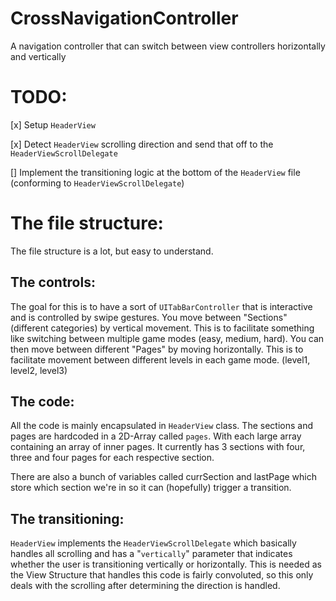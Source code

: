 # CrossNavigationController
A navigation controller that can switch between view controllers horizontally and vertically

# TODO:

  [x] Setup `HeaderView`

  [x] Detect `HeaderView` scrolling direction and send that off to the `HeaderViewScrollDelegate`
  
  [] Implement the transitioning logic at the bottom of the `HeaderView` file (conforming to `HeaderViewScrollDelegate`)

# The file structure:
The file structure is a lot, but easy to understand.

## The controls:
The goal for this is to have a sort of `UITabBarController` that is interactive and is controlled by swipe gestures. You move between "Sections" (different categories) by vertical movement. This is to facilitate something like switching between multiple game modes (easy, medium, hard). You can then move between different "Pages" by moving horizontally. This is to facilitate movement between different levels in each game mode. (level1, level2, level3)

## The code:
All the code is mainly encapsulated in `HeaderView` class. The sections and pages are hardcoded in a 2D-Array called `pages`. With each large array containing an array of inner pages. It currently has 3 sections with four, three and four pages for each respective section.

There are also a bunch of variables called currSection and lastPage which store which section we're in so it can (hopefully) trigger a transition.

## The transitioning:
`HeaderView` implements the `HeaderViewScrollDelegate` which basically handles all scrolling and has a "`vertically`" parameter that indicates whether the user is transitioning vertically or horizontally. This is needed as the View Structure that handles this code is fairly convoluted, so this only deals with the scrolling after determining the direction is handled.
